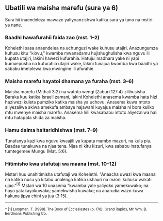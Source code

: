 ## Ubatili wa maisha marefu (sura ya 6)

Sura hii inaendeleza mawazo yaliyoanzishwa katika sura ya tano na mstiri ya nane.

### Baadhi hawafurahii faida zao (mst. 1–2)

Kohelethi sasa anaendelea na uchunguzi wake kuhusu utajiri. Anazungumza kuhusu kitu "kiovu," kwamba mwanadamu hujishughulisha kwa nguvu ili kupata utajiri, lakini hawezi kufurahia. Hatujui madhara yake ni yapi kumuepusha na kufurahia utajiri wake, lakini tunajua kwamba kwa baadhi ya sababu imetolewa kwa mwingine ili afurahie.

### Maisha marefu hayatoi dhamana ya furaha (mst. 3–6)

Maisha marefu (Mithali 3:2) na watoto wengi (Zaburi 127:4) zilihusisha Baraka kuu katika Israeli zamani, lakini Kohelethi anasema kwamba hata hizi haziwezi kuleta pumziko katika maisha ya uchovu. Anasema kuwa mtoto aliyezaliwa akiwa amekufa ambaye hajawahi kuyajua maisha ni bora kuliko mtu mwenye maisha marefu. Anasema hili kwasababu mtoto aliyezaliwa hali mfu hatapata shida za maisha.

### Hamu daima haitaridhishwa (mst. 7&ndash;9)

Tunafanya kazi kwa nguvu kwaajili ya kupata mambo mazuri, na kula pia. Baadae tunakuwa na njaa tena. Njaa ni kitu kizuri, kwa sababu inatufanya tumtegemee Mungu (Mat. 5:6).

### Hitimisho kwa utafutaji wa maana (mst. 10–12)

Mstari huu unahitimisha utafutaji wa Kohelethi. "Anaacha uwazi kwa maana na katika nusu ya kitabu unalenga katika ushauri na maoni kuhusu wakati ujao."<sup>[1]</sup> Mstari wa 10 unasema "kwamba yale yaliyoko yamekuwako; na hayo yatakayokuwako; yamekwisha kuwako; na anarudia wazo kuwa hakuna jipya chini ya jua (3:15).

---

<small>
* [1] Longman, T. (1998). The Book of Ecclesiastes (p. 176). Grand Rapids, MI: Wm. B. Eerdmans Publishing Co.
</small>

